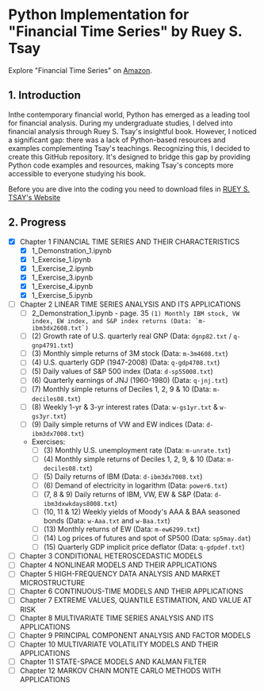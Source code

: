 # Python Implementation for "Financial Time Series" by Ruey S. Tsay

Explore "Financial Time Series" on [Amazon](https://www.amazon.com/Analysis-Financial-Time-Ruey-Tsay/dp/8126548932/ref=sr_1_1?keywords=ISBN+978-0-470-41435-4&qid=1577994389&sr=8-1/).

## 1. Introduction

Inthe contemporary financial world, Python has emerged as a leading tool for financial analysis. During my undergraduate studies, I delved into financial analysis through Ruey S. Tsay's insightful book. However, I noticed a significant gap: there was a lack of Python-based resources and examples complementing Tsay's teachings. Recognizing this, I decided to create this GitHub repository. It's designed to bridge this gap by providing Python code examples and resources, making Tsay's concepts more accessible to everyone studying his book.

Before you are dive into the coding you need to download files in [RUEY S. TSAY's Website](https://faculty.chicagobooth.edu/ruey-s-tsay/research/analysis-of-financial-time-series-3rd-edition)

## 2. Progress

- [x] Chapter 1 FINANCIAL TIME SERIES AND THEIR CHARACTERISTICS
    - [x] 1_Demonstration_1.ipynb
    - [x] 1_Exercise_1.ipynb
    - [x] 1_Exercise_2.ipynb
    - [x] 1_Exercise_3.ipynb
    - [x] 1_Exercise_4.ipynb
    - [x] 1_Exercise_5.ipynb

- [ ] Chapter 2 LINEAR TIME SERIES ANALYSIS AND ITS APPLICATIONS
    - [ ] 2_Demonstration_1.ipynb - page. 35 ```(1) Monthly IBM stock, VW index, EW index, and S&P index returns (Data: `m-ibm3dx2608.txt`) ```
    - [ ] (2) Growth rate of U.S. quarterly real GNP (Data: `dgnp82.txt` / `q-gnp4791.txt`)
    - [ ] (3) Monthly simple returns of 3M stock (Data: `m-3m4608.txt`)
    - [ ] (4) U.S. quarterly GDP (1947-2008) (Data: `q-gdp4708.txt`)
    - [ ] (5) Daily values of S&P 500 index (Data: `d-sp55008.txt`)
    - [ ] (6) Quarterly earnings of JNJ (1960-1980) (Data: `q-jnj.txt`)
    - [ ] (7) Monthly simple returns of Deciles 1, 2, 9 & 10 (Data: `m-deciles08.txt`)
    - [ ] (8) Weekly 1-yr & 3-yr interest rates (Data: `w-gs1yr.txt` & `w-gs3yr.txt`)
    - [ ] (9) Daily simple returns of VW and EW indices (Data: `d-ibm3dx7008.txt`)

    - Exercises:
        - [ ] (3) Monthly U.S. unemployment rate (Data: `m-unrate.txt`)
        - [ ] (4) Monthly simple returns of Deciles 1, 2, 9, & 10 (Data: `m-deciles08.txt`)
        - [ ] (5) Daily returns of IBM (Data: `d-ibm3dx7008.txt`)
        - [ ] (6) Demand of electricity in logarithm (Data: `power6.txt`)
        - [ ] (7, 8 & 9) Daily returns of IBM, VW, EW & S&P (Data: `d-ibm3dxwkdays8008.txt`)
        - [ ] (10, 11 & 12) Weekly yields of Moody's AAA & BAA seasoned bonds (Data: `w-Aaa.txt` and `w-Baa.txt`)
        - [ ] (13) Monthly returns of EW (Data: `m-ew6299.txt`)
        - [ ] (14) Log prices of futures and spot of SP500 (Data: `sp5may.dat`)
        - [ ] (15) Quarterly GDP implicit price deflator (Data: `q-gdpdef.txt`)

- [ ] Chapter 3 CONDITIONAL HETEROSCEDASTIC MODELS
- [ ] Chapter 4 NONLINEAR MODELS AND THEIR APPLICATIONS
- [ ] Chapter 5 HIGH-FREQUENCY DATA ANALYSIS AND MARKET MICROSTRUCTURE
- [ ] Chapter 6 CONTINUOUS-TIME MODELS AND THEIR APPLICATIONS
- [ ] Chapter 7 EXTREME VALUES, QUANTILE ESTIMATION, AND VALUE AT RISK
- [ ] Chapter 8 MULTIVARIATE TIME SERIES ANALYSIS AND ITS APPLICATIONS
- [ ] Chapter 9 PRINCIPAL COMPONENT ANALYSIS AND FACTOR MODELS
- [ ] Chapter 10 MULTIVARIATE VOLATILITY MODELS AND THEIR APPLICATIONS
- [ ] Chapter 11 STATE-SPACE MODELS AND KALMAN FILTER
- [ ] Chapter 12 MARKOV CHAIN MONTE CARLO METHODS WITH APPLICATIONS
